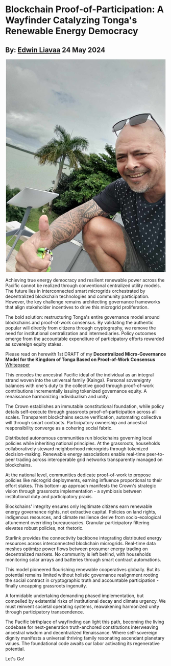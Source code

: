 # Blockchain Proof-of-Participation: A Wayfinder Catalyzing Tonga's Renewable Energy Democracy
## By: [Edwin Liavaa](https://github.cepeaters:om/EdwinLiavaa) 24 May 2024

<p align="center">
 <img width="500" src="https://github.com/EdwinLiavaa/liavaa.space/blob/main/blog/20240524/pic.png">
</p>

Achieving true energy democracy and resilient renewable power across the Pacific cannot be realized through conventional centralized utility models. The future lies in interconnected smart microgrids orchestrated by decentralized blockchain technologies and community participation. However, the key challenge remains architecting governance frameworks that align stakeholder incentives to drive this microgrid proliferation.

The bold solution: restructuring Tonga's entire governance model around blockchains and proof-of-work consensus. By validating the authentic popular will directly from citizens through cryptography, we remove the need for institutional centralization and intermediaries. Policy outcomes emerge from the accountable expenditure of participatory efforts rewarded as sovereign equity stakes.

Please read on herewith 1st DRAFT of my **Decentralized Micro-Governance Model for the Kingdom of Tonga Based on Proof-of-Work Consensus** [Whitepaper](https://github.com/EdwinLiavaa/Whitepaper/tree/main)

This encodes the ancestral Pacific ideal of the individual as an integral strand woven into the universal family (Kainga). Personal sovereignty balances with one's duty to the collective good through proof-of-work contributions incrementally issuing tokenized governance equity. A renaissance harmonizing individualism and unity.

The Crown establishes an immutable constitutional foundation, while policy details self-execute through grassroots proof-of-participation across all scales. Transparent blockchains secure verification, automating collective will through smart contracts. Participatory ownership and ancestral responsibility converge as a cohering social fabric.

Distributed autonomous communities run blockchains governing local policies while inheriting national principles. At the grassroots, households collaboratively steward neighborhood microgrids through tokenized decision-making. Renewable energy associations enable real-time peer-to-peer trading across interoperable grid networks transparently managed on blockchains.

At the national level, communities dedicate proof-of-work to propose policies like microgrid deployments, earning influence proportional to their effort stakes. This bottom-up approach manifests the Crown's strategic vision through grassroots implementation - a symbiosis between institutional duty and participatory praxis.

Blockchains' integrity ensures only legitimate citizens earn renewable energy governance rights, not extractive capital. Policies on land rights, indigenous resources, and climate resilience derive from socio-ecological attunement overriding bureaucracies. Granular participatory filtering elevates robust policies, not rhetoric.

Starlink provides the connectivity backbone integrating distributed energy resources across interconnected blockchain microgrids. Real-time data meshes optimize power flows between prosumer energy trading on decentralized markets. No community is left behind, with households monitoring solar arrays and batteries through smart contract automations.

This model pioneered flourishing renewable cooperatives globally. But its potential remains limited without holistic governance realignment rooting the social contract in cryptographic truth and accountable participation - finally uncapping grassroots ingenuity.

A formidable undertaking demanding phased implementation, but compelled by existential risks of institutional decay and climate urgency. We must reinvent societal operating systems, reawakening harmonized unity through participatory transcendence.

The Pacific birthplace of wayfinding can light this path, becoming the living codebase for next-generation truth-anchored constitutions interweaving ancestral wisdom and decentralized Renaissance. Where self-sovereign dignity manifests a universal thriving family resonating ascendant planetary values. The foundational code awaits our labor activating its regenerative potential.

Let's Go!